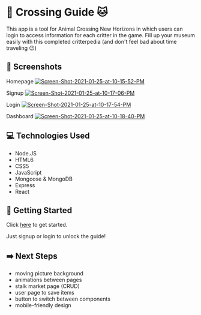 # :rabbit: Crossing Guide :cat:

This app is a tool for Animal Crossing New Horizons in which users can login to access information for each critter in the game.  Fill up your museum easily with this completed critterpedia (and don't feel bad about time traveling :wink:)

## :camera_flash: Screenshots

Homepage
<a href="https://ibb.co/GMxGTrG"><img src="https://i.ibb.co/qgyh52h/Screen-Shot-2021-01-25-at-10-15-52-PM.png" alt="Screen-Shot-2021-01-25-at-10-15-52-PM" border="0"></a>

Signup
<a href="https://ibb.co/KznGVJ5"><img src="https://i.ibb.co/G3mJCqd/Screen-Shot-2021-01-25-at-10-17-06-PM.png" alt="Screen-Shot-2021-01-25-at-10-17-06-PM" border="0"></a>

Login
<a href="https://ibb.co/4VcrCth"><img src="https://i.ibb.co/qrzQhjT/Screen-Shot-2021-01-25-at-10-17-54-PM.png" alt="Screen-Shot-2021-01-25-at-10-17-54-PM" border="0"></a>

Dashboard
<a href="https://ibb.co/2FLrw2s"><img src="https://i.ibb.co/CwXyqdM/Screen-Shot-2021-01-25-at-10-18-40-PM.png" alt="Screen-Shot-2021-01-25-at-10-18-40-PM" border="0"></a>


## :computer: Technologies Used

<ul>
<li>Node.JS</li>
<li>HTML6</li>
<li>CSS5</li>
<li>JavaScript</li>
<li>Mongoose & MongoDB</li>
<li>Express</li>
<li>React</li>
</ul>

## :rocket: Getting Started

Click <a href="https://crossing-guide.netlify.app">here</a> to get started.

Just signup or login to unlock the guide!

## :arrow_right: Next Steps

<ul>
<li>moving picture background</li>
<li>animations between pages</li>
<li>stalk market page (CRUD)</li>
<li>user page to save items</li>
<li>button to switch between components</li>
<li>mobile-friendly design</li>
</ul>
